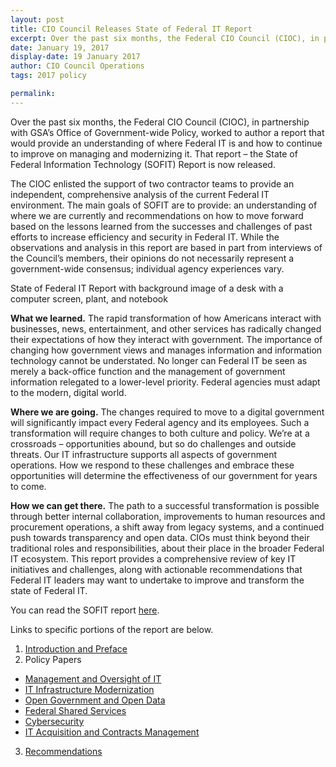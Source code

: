 ```yaml
---
layout: post
title: CIO Council Releases State of Federal IT Report
excerpt: Over the past six months, the Federal CIO Council (CIOC), in partnership with GSA’s Office of Government-wide Policy, worked to author a report that would provide an understanding of where Federal IT is and how to continue to improve on managing and modernizing it. That report – the State of Federal Information Technology (SOFIT) Report is now released.
date: January 19, 2017
display-date: 19 January 2017
author: CIO Council Operations
tags: 2017 policy

permalink:
---
```

Over the past six months, the Federal CIO Council (CIOC), in partnership with GSA’s Office of Government-wide Policy, worked to author a report that would provide an understanding of where Federal IT is and how to continue to improve on managing and modernizing it. That report – the State of Federal Information Technology (SOFIT) Report is now released.

The CIOC enlisted the support of two contractor teams to provide an independent, comprehensive analysis of the current Federal IT environment. The main goals of SOFIT are to provide: an understanding of where we are currently and recommendations on how to move forward based on the lessons learned from the successes and challenges of past efforts to increase efficiency and security in Federal IT. While the observations and analysis in this report are based in part from interviews of the Council’s members, their opinions do not necessarily represent a government-wide consensus; individual agency experiences vary.

State of Federal IT Report with background image of a desk with a computer screen, plant, and notebook

**What we learned.** The rapid transformation of how Americans interact with businesses, news, entertainment, and other services has radically changed their expectations of how they interact with government. The importance of changing how government views and manages information and information technology cannot be understated. No longer can Federal IT be seen as merely a back-office function and the management of government information relegated to a lower-level priority. Federal agencies must adapt to the modern, digital world.

**Where we are going.** The changes required to move to a digital government will significantly impact every Federal agency and its employees. Such a transformation will require changes to both culture and policy. We’re at a crossroads – opportunities abound, but so do challenges and outside threats. Our IT infrastructure supports all aspects of government operations. How we respond to these challenges and embrace these opportunities will determine the effectiveness of our government for years to come.

**How we can get there.** The path to a successful transformation is possible through better internal collaboration, improvements to human resources and procurement operations, a shift away from legacy systems, and a continued push towards transparency and open data. CIOs must think beyond their traditional roles and responsibilities, about their place in the broader Federal IT ecosystem. This report provides a comprehensive review of key IT initiatives and challenges, along with actionable recommendations that Federal IT leaders may want to undertake to improve and transform the state of Federal IT.

You can read the SOFIT report [here](https://assets.cio.gov/assets/files/resources/CIO-Council-State-of-Federal-IT-Report-January-2017-1.pdf).

Links to specific portions of the report are below.

1. [Introduction and Preface](https://github.com/GSA/cio-council/blob/master/assets/files/sofit/01.introduction.pdf)
2. Policy Papers
  * [Management and Oversight of IT](https://github.com/GSA/cio-council/blob/master/assets/files/sofit/02.01.sofit.mgmt.oversight.pdf)
  * [IT Infrastructure Modernization](https://github.com/GSA/cio-council/blob/master/assets/files/sofit/02.02.sofit.it.infrastrucutre.modernization.pdf)
  * [Open Government and Open Data](https://github.com/GSA/cio-council/blob/master/assets/files/sofit/02.03.sofit.open.govt.open.data.pdf)
  * [Federal Shared Services](https://github.com/GSA/cio-council/blob/master/assets/files/sofit/02.04.shared.services.pdf)
  * [Cybersecurity](https://github.com/GSA/cio-council/blob/master/assets/files/sofit/02.05.cybersecurity.pdf)
  * [IT Acquisition and Contracts Management](https://github.com/GSA/cio-council/blob/master/assets/files/sofit/02.06.acquisition.pdf)

3. [Recommendations](https://github.com/GSA/cio-council/blob/master/assets/files/sofit/03.recommendations.pdf)
